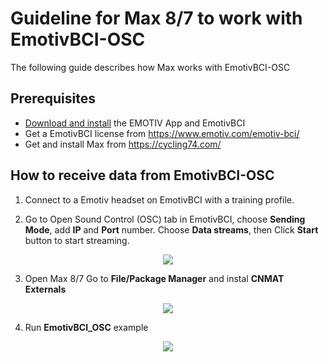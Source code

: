 # Guideline for Max 8/7 to work with EmotivBCI-OSC

The following guide describes how Max works with EmotivBCI-OSC

## Prerequisites
* [Download and install](https://www.emotiv.com/developer/) the EMOTIV App and EmotivBCI
* Get a EmotivBCI license from https://www.emotiv.com/emotiv-bci/
* Get and install Max from https://cycling74.com/

## How to receive data from EmotivBCI-OSC

1. Connect to a Emotiv headset on EmotivBCI with a training profile. 

2. Go to Open Sound Control (OSC) tab in EmotivBCI, choose **Sending Mode**, add **IP** and **Port** number.
Choose **Data streams**, then Click **Start** button to start streaming.

<p align="center">
  <img src="https://github.com/Emotiv/opensoundcontrol/blob/develop/docs/images/EmotivBCI_OSC.png">
</p>

3. Open Max 8/7
Go to **File/Package Manager** and instal **CNMAT Externals**

<p align="center">
  <img src="https://github.com/Emotiv/opensoundcontrol/blob/develop/docs/images/CNMAT_Externals.png">
</p>

4. Run **EmotivBCI_OSC** example

<p align="center">
  <img src="https://github.com/Emotiv/opensoundcontrol/blob/develop/docs/images/EmotivBCI_OSC_MAX8.png">
</p>
